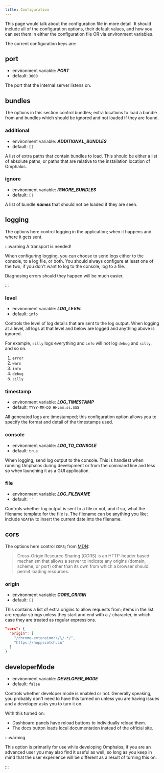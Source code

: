 ```yaml
---
title: Configuration
---
```


This page would talk about the configuration file in more detail. It should
include all of the configuration options, their default values, and how you can
set them in either the configuration file OR via environment variables.

The current configuration keys are:

## port

* environment variable: ***PORT***
* default: `3000`

The port that the internal server listens on.

## bundles

The options in this section control bundles; extra locations to load a bundle
from and bundles which should be ignored and not loaded if they are found.

### additional

* environment variable: ***ADDITIONAL_BUNDLES***
* default: `[]`

A list of extra paths that contain bundles to load. This should be either a list
of absolute paths, or paths that are relative to the installation location of
Omphalos.

### ignore

* environment variable: ***IGNORE_BUNDLES***
* default: `[]`

A list of bundle ***names*** that should not be loaded if they are seen.

## logging

The options here control logging in the application; when it happens and where
it gets sent.

:::warning A transport is needed!

When configuring logging, you can choose to send logs either to the console, to
a log file, or both. You should always configure at least one of the two; if
you don't want to log to the console, log to a file.

Diagnosing errors should they happen will be much easier.

:::


### level

* environment variable: ***LOG_LEVEL***
* default: `info`

Controls the level of log details that are sent to the log output. When logging
at a level, all logs at that level and below are logged and anything above is
ignored.

For example, `silly` logs everything and `info` will not log `debug` and `silly`,
and so on.

  1. `error`
  2. `warn`
  3. `info`
  4. `debug`
  5. `silly`

### timestamp

* environment variable: ***LOG_TIMESTAMP***
* default: `YYYY-MM-DD HH:mm:ss.SSS`

All generated logs are timestamped; this configuration option allows you to
specify the format and detail of the timestamps used.

### console

* environment variable: ***LOG_TO_CONSOLE***
* default: `true`

When logging, send log output to the console. This is handiest when running
Omphalos during development or from the command line and less so when launching
it as a GUI application.

### file

* environment variable: ***LOG_FILENAME***
* default: `''`

Controls whether log output is sent to a file or not, and if so, what the
filename template for the file is. The filename can be anything you like;
include `%DATE%` to insert the current date into the filename.

## cors

The options here control `CORS`; from [MDN][1]:

> Cross-Origin Resource Sharing (CORS) is an HTTP-header based mechanism that
allows a server to indicate any origins (domain, scheme, or port) other than
its own from which a browser should permit loading resources.


### origin

* environment variable: ***CORS_ORIGIN***
* default: `[]`

This contains a list of extra origins to allow requests from; items in the
list are regular strings unless they start and end with a `/` character, in
which case they are treated as regular expressions.

```json
"cors": {
  "origin": [
    "/chrome-extension:\/\/.*/",
    "https://hoppscotch.io"
  ]
}
```

## developerMode

* environment variable: ***DEVELOPER_MODE***
* default: `false`

Controls whether developer mode is enabled or not. Generally speaking, you
probably don't need to have this turned on unless you are having issues and a
developer asks you to turn it on.

With this turned on:
  * Dashboard panels have reload buttons to individually reload them.
  * The docs button loads local documentation instead of the official site.

:::warning

This option is primarily for use while developing Omphalos; if you are an
advanced user you may also find it useful as well, so long as you keep in mind
that the user experience will be different as a result of turning this on.

:::



  [1]: https://developer.mozilla.org/en-US/docs/Web/HTTP/CORS
